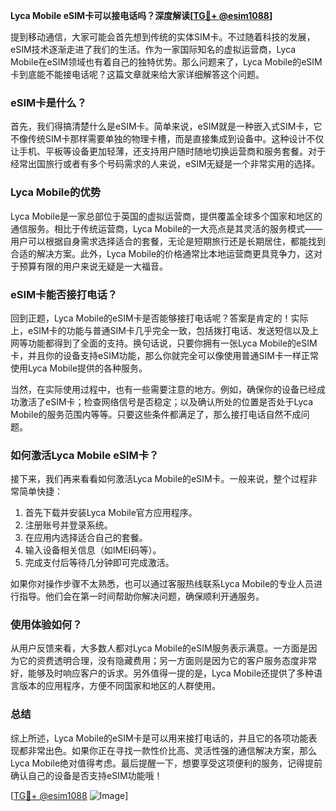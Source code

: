 **Lyca Mobile eSIM卡可以接电话吗？深度解读[[TG💪+ @esim1088](https://t.me/s/esim1088)]**

提到移动通信，大家可能会首先想到传统的实体SIM卡。不过随着科技的发展，eSIM技术逐渐走进了我们的生活。作为一家国际知名的虚拟运营商，Lyca Mobile在eSIM领域也有着自己的独特优势。那么问题来了，Lyca Mobile的eSIM卡到底能不能接电话呢？这篇文章就来给大家详细解答这个问题。

### eSIM卡是什么？

首先，我们得搞清楚什么是eSIM卡。简单来说，eSIM就是一种嵌入式SIM卡，它不像传统SIM卡那样需要单独的物理卡槽，而是直接集成到设备中。这种设计不仅让手机、平板等设备更加轻薄，还支持用户随时随地切换运营商和服务套餐。对于经常出国旅行或者有多个号码需求的人来说，eSIM无疑是一个非常实用的选择。

### Lyca Mobile的优势

Lyca Mobile是一家总部位于英国的虚拟运营商，提供覆盖全球多个国家和地区的通信服务。相比于传统运营商，Lyca Mobile的一大亮点是其灵活的服务模式——用户可以根据自身需求选择适合的套餐，无论是短期旅行还是长期居住，都能找到合适的解决方案。此外，Lyca Mobile的价格通常比本地运营商更具竞争力，这对于预算有限的用户来说无疑是一大福音。

### eSIM卡能否接打电话？

回到正题，Lyca Mobile的eSIM卡是否能够接打电话呢？答案是肯定的！实际上，eSIM卡的功能与普通SIM卡几乎完全一致，包括拨打电话、发送短信以及上网等功能都得到了全面的支持。换句话说，只要你拥有一张Lyca Mobile的eSIM卡，并且你的设备支持eSIM功能，那么你就完全可以像使用普通SIM卡一样正常使用Lyca Mobile提供的各种服务。

当然，在实际使用过程中，也有一些需要注意的地方。例如，确保你的设备已经成功激活了eSIM卡；检查网络信号是否稳定；以及确认所处的位置是否处于Lyca Mobile的服务范围内等等。只要这些条件都满足了，那么接打电话自然不成问题。

### 如何激活Lyca Mobile eSIM卡？

接下来，我们再来看看如何激活Lyca Mobile的eSIM卡。一般来说，整个过程非常简单快捷：

1. 首先下载并安装Lyca Mobile官方应用程序。
2. 注册账号并登录系统。
3. 在应用内选择适合自己的套餐。
4. 输入设备相关信息（如IMEI码等）。
5. 完成支付后等待几分钟即可完成激活。

如果你对操作步骤不太熟悉，也可以通过客服热线联系Lyca Mobile的专业人员进行指导。他们会在第一时间帮助你解决问题，确保顺利开通服务。

### 使用体验如何？

从用户反馈来看，大多数人都对Lyca Mobile的eSIM服务表示满意。一方面是因为它的资费透明合理，没有隐藏费用；另一方面则是因为它的客户服务态度非常好，能够及时响应客户的诉求。另外值得一提的是，Lyca Mobile还提供了多种语言版本的应用程序，方便不同国家和地区的人群使用。

### 总结

综上所述，Lyca Mobile的eSIM卡是可以用来接打电话的，并且它的各项功能表现都非常出色。如果你正在寻找一款性价比高、灵活性强的通信解决方案，那么Lyca Mobile绝对值得考虑。最后提醒一下，想要享受这项便利的服务，记得提前确认自己的设备是否支持eSIM功能哦！

[[TG💪+ @esim1088](https://t.me/s/esim1088) ![Image](https://i.postimg.cc/4NQfJmqS/Snipaste-2025-05-13-00-14-12.png)]